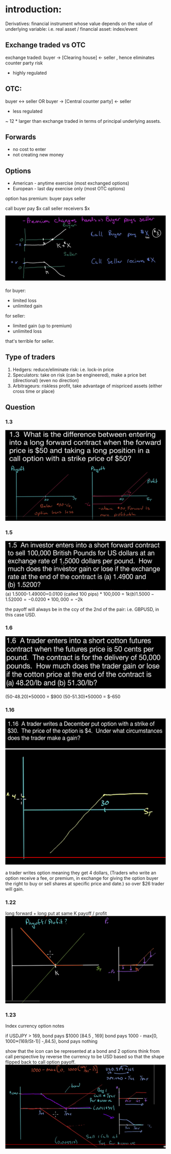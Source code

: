 # introduction:
Derivatives: financial instrument whose value depends on the value of underlying variable: 
i.e. real asset / financial asset: index/event 

## Exchange traded vs OTC
exchange traded:
buyer -> [Clearing house] <- seller , hence eliminates counter party risk
- highly regulated

## OTC:
buyer <-> seller
OR
buyer -> [Central counter party] <- seller
- less regulated

~ 12 * larger than exchange traded in terms of principal underlying assets.


## Forwards
- no cost to enter
- not creating new money
## Options
- American - anytime exercise (most exchanged options)
- European - last day exercise only (most OTC options)

option has premium: buyer pays seller

call buyer pay $x
call seller receivers $x

 
![alt text](ch1-1.PNG "chart1")

for buyer:
- limited loss
- unlimited gain

for seller:
- limited gain (up to premium)
- unlimited loss

that's terrible for seller.


## Type of traders
1. Hedgers: reduce/eliminate risk: i.e. lock-in price
2. Speculators: take on risk (can be engineered), make a price bet (directional) (even no direction)
3. Arbitrageurs: riskless profit, take advantage of mispriced assets (either cross time or place)


## Question 
### 1.3
![alt text](ch1-2.PNG "chart1")
### 1.5
![alt text](ch1-3.PNG "chart1")
(a) 1.5000-1.49000=0.0100 (called 100 pips) * 100,000 = $1k
(b) 1.5000-1.52000=-0.0200 * 100,000 = -$2k

the payoff will always be in the ccy of the 2nd of the pair: i.e. GBPUSD, in this case USD.

### 1.6
![alt text](ch1-4.PNG "chart1")

(50-48.20)*50000 = $900
(50-51.30)*50000 = $-650

### 1.16
![alt text](ch1-5.PNG "chart1")
![alt text](ch1-6.PNG "chart1")

a trader writes option meaning they get 4 dollars, (Traders who write an option receive a fee, or premium, in exchange 
for giving the option buyer the right to buy or sell shares at specific price and date.)
so over $26 trader will gain.

### 1.22
long forward + long put at same K
payoff / profit
![alt text](ch1-7.PNG "chart1")

### 1.23
Index currency option notes

if USDJPY > 169, bond pays $1000
[84.5 , 169] bond pays 1000 - max[0, 1000*(169/St-1)]
-,84.5), bond pays nothing

show that the icon can be represented at a bond and 2 options
think from call perspective by reverse the currency to be USD based so that the shape flipped back to call option payoff.
![alt text](ch1-8.PNG "chart1")




